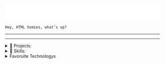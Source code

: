 <div align="center">

<img src="svg/mind.svg">

</div>

```html
Hey, HTML homies, what’s up?
```

--- 

<!-- <details>
<summary>🍪 SKILLS:</summary>


![React](https://img.shields.io/badge/React-61DAFB?style=for-the-badge&logo=react&logoColor=black)
![Parallax.js](https://img.shields.io/badge/Parallax.js-1E90FF?style=for-the-badge&logo=javascript&logoColor=white)
![Typed.js](https://img.shields.io/badge/Typed.js-00BFFF?style=for-the-badge&logo=javascript&logoColor=white)
![Chart.js](https://img.shields.io/badge/Chart.js-FF6384?style=for-the-badge&logo=chartdotjs&logoColor=white)
![Leaflet.js](https://img.shields.io/badge/Leaflet.js-199900?style=for-the-badge&logo=leaflet&logoColor=white)
![Tailwind CSS](https://img.shields.io/badge/Tailwind_CSS-38B2AC?style=for-the-badge&logo=tailwind-css&logoColor=white)
![Bootstrap](https://img.shields.io/badge/Bootstrap-7952B3?style=for-the-badge&logo=bootstrap&logoColor=white)
![Sass](https://img.shields.io/badge/Sass-CC6699?style=for-the-badge&logo=sass&logoColor=white)

</details> -->

---

<!-- =================================================== Projects =================================================== -->
<details>
    <summary>📂 Projects:</summary>

# Projects

| Project 1                                              | Project 2                                             |
| --------------------------------------------------- | --------------------------------------------------- |
| [![Readme Card](https://github-readme-stats.vercel.app/api/pin/?username=jasurhaydarovcode&repo=Mobile-UI-screens&theme=ambient_gradient)](https://github.com/jasurhaydarovcode/Mobile-UI-screens) | [![Readme Card](https://github-readme-stats.vercel.app/api/pin/?username=jasurhaydarovcode&repo=bookers&theme=ambient_gradient)](https://github.com/jasurhaydarovcode/bookers) |

| Project 3                                              | Project 4                                               |
| --------------------------------------------------- | --------------------------------------------------- |
| [![Readme Card](https://github-readme-stats.vercel.app/api/pin/?username=jasurhaydarovcode&repo=olcha.uz&theme=ambient_gradient)](https://github.com/jasurhaydarovcode/olcha.uz) | [![Readme Card](https://github-readme-stats.vercel.app/api/pin/?username=jasurhaydarovcode&repo=Zlatmax&theme=ambient_gradient)](https://github.com/jasurhaydarovcode/Zlatmax) |
</details> 



<details>
    <summary>🗽 Skills:</summary>

# Skills

<div align="center">

[![My Skills](https://skillicons.dev/icons?i=html,css,js,react,vite,next,git,github)](https://skillicons.dev)

[![My Skills](https://skillicons.dev/icons?i=pug,sass,tailwind,bootstrap,gulp)](https://skillicons.dev)

[![My Skills](https://skillicons.dev/icons?i=svg,md,netlify,vercel)](https://skillicons.dev)

[![My Skills](https://skillicons.dev/icons?i=npm,yarn,pnpm)](https://skillicons.dev)

</div>

</details>



<details>
<summary>Favoruite Technologys</summary>

| REACTJS | NEXTJS | TAILWIND CSS |
|:-------:|:-------:| :------: |
|<img src="https://cdn4.iconfinder.com/data/icons/logos-3/600/React.js_logo-512.png" width="100">  | <img src="https://www.drupal.org/files/project-images/nextjs-icon-dark-background.png" width="95">      | <img src="https://cdn.hashnode.com/res/hashnode/image/upload/v1632979765809/HTEigfQR-.png?auto=compress,format&format=webp" width="140"> |

</details>

